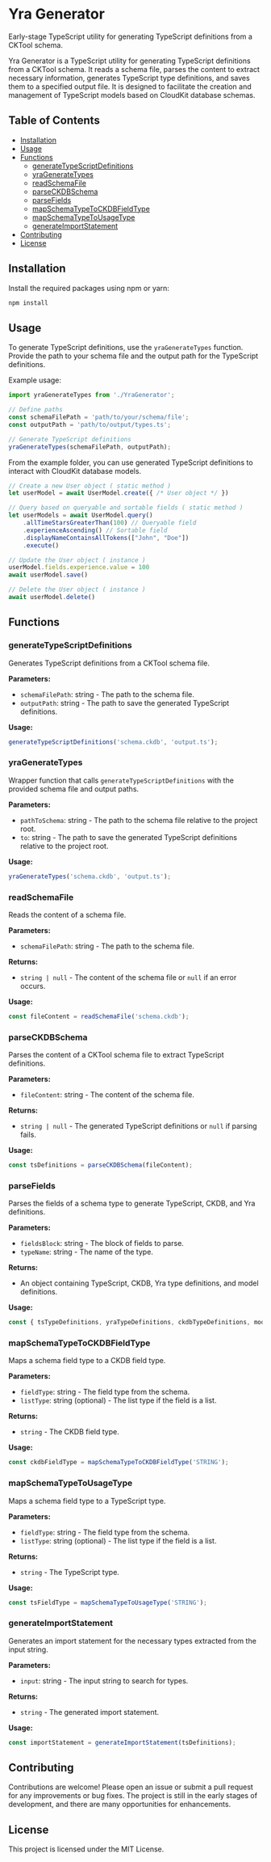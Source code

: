 # Yra Generator

Early-stage TypeScript utility for generating TypeScript definitions from a CKTool schema.

Yra Generator is a TypeScript utility for generating TypeScript definitions from a CKTool schema. It reads a schema file, parses the content to extract necessary information, generates TypeScript type definitions, and saves them to a specified output file. It is designed to facilitate the creation and management of TypeScript models based on CloudKit database schemas.

## Table of Contents

- [Installation](#installation)
- [Usage](#usage)
- [Functions](#functions)
  - [generateTypeScriptDefinitions](#generateTypeScriptDefinitions)
  - [yraGenerateTypes](#yraGenerateTypes)
  - [readSchemaFile](#readSchemaFile)
  - [parseCKDBSchema](#parseCKDBSchema)
  - [parseFields](#parseFields)
  - [mapSchemaTypeToCKDBFieldType](#mapSchemaTypeToCKDBFieldType)
  - [mapSchemaTypeToUsageType](#mapSchemaTypeToUsageType)
  - [generateImportStatement](#generateImportStatement)
- [Contributing](#contributing)
- [License](#license)

## Installation

Install the required packages using npm or yarn:

```bash
npm install
```

## Usage

To generate TypeScript definitions, use the `yraGenerateTypes` function. Provide the path to your schema file and the output path for the TypeScript definitions.

Example usage:

```ts
import yraGenerateTypes from './YraGenerator';

// Define paths
const schemaFilePath = 'path/to/your/schema/file';
const outputPath = 'path/to/output/types.ts';

// Generate TypeScript definitions
yraGenerateTypes(schemaFilePath, outputPath);
```

From the example folder, you can use generated TypeScript definitions to interact with CloudKit database models.

```ts
// Create a new User object ( static method )
let userModel = await UserModel.create({ /* User object */ })

// Query based on queryable and sortable fields ( static method )
let userModels = await UserModel.query()
    .allTimeStarsGreaterThan(100) // Queryable field
    .experienceAscending() // Sortable field
    .displayNameContainsAllTokens(["John", "Doe"])
    .execute()

// Update the User object ( instance )
userModel.fields.experience.value = 100
await userModel.save()

// Delete the User object ( instance )
await userModel.delete()
```

## Functions

### generateTypeScriptDefinitions

Generates TypeScript definitions from a CKTool schema file.

**Parameters:**
- `schemaFilePath`: string - The path to the schema file.
- `outputPath`: string - The path to save the generated TypeScript definitions.

**Usage:**

```ts
generateTypeScriptDefinitions('schema.ckdb', 'output.ts');
```

### yraGenerateTypes

Wrapper function that calls `generateTypeScriptDefinitions` with the provided schema file and output paths.

**Parameters:**
- `pathToSchema`: string - The path to the schema file relative to the project root.
- `to`: string - The path to save the generated TypeScript definitions relative to the project root.

**Usage:**

```ts
yraGenerateTypes('schema.ckdb', 'output.ts');
```

### readSchemaFile

Reads the content of a schema file.

**Parameters:**
- `schemaFilePath`: string - The path to the schema file.

**Returns:**
- `string | null` - The content of the schema file or `null` if an error occurs.

**Usage:**

```ts
const fileContent = readSchemaFile('schema.ckdb');
```

### parseCKDBSchema

Parses the content of a CKTool schema file to extract TypeScript definitions.

**Parameters:**
- `fileContent`: string - The content of the schema file.

**Returns:**
- `string | null` - The generated TypeScript definitions or `null` if parsing fails.

**Usage:**

```ts
const tsDefinitions = parseCKDBSchema(fileContent);
```

### parseFields

Parses the fields of a schema type to generate TypeScript, CKDB, and Yra definitions.

**Parameters:**
- `fieldsBlock`: string - The block of fields to parse.
- `typeName`: string - The name of the type.

**Returns:**
- An object containing TypeScript, CKDB, Yra type definitions, and model definitions.

**Usage:**

```ts
const { tsTypeDefinitions, yraTypeDefinitions, ckdbTypeDefinitions, modelDefinitions } = parseFields(fieldsBlock, 'ExampleType');
```

### mapSchemaTypeToCKDBFieldType

Maps a schema field type to a CKDB field type.

**Parameters:**
- `fieldType`: string - The field type from the schema.
- `listType`: string (optional) - The list type if the field is a list.

**Returns:**
- `string` - The CKDB field type.

**Usage:**

```ts
const ckdbFieldType = mapSchemaTypeToCKDBFieldType('STRING');
```

### mapSchemaTypeToUsageType

Maps a schema field type to a TypeScript type.

**Parameters:**
- `fieldType`: string - The field type from the schema.
- `listType`: string (optional) - The list type if the field is a list.

**Returns:**
- `string` - The TypeScript type.

**Usage:**

```ts
const tsFieldType = mapSchemaTypeToUsageType('STRING');
```

### generateImportStatement

Generates an import statement for the necessary types extracted from the input string.

**Parameters:**
- `input`: string - The input string to search for types.

**Returns:**
- `string` - The generated import statement.

**Usage:**

```ts
const importStatement = generateImportStatement(tsDefinitions);
```

## Contributing

Contributions are welcome! Please open an issue or submit a pull request for any improvements or bug fixes.
The project is still in the early stages of development, and there are many opportunities for enhancements.

## License

This project is licensed under the MIT License.